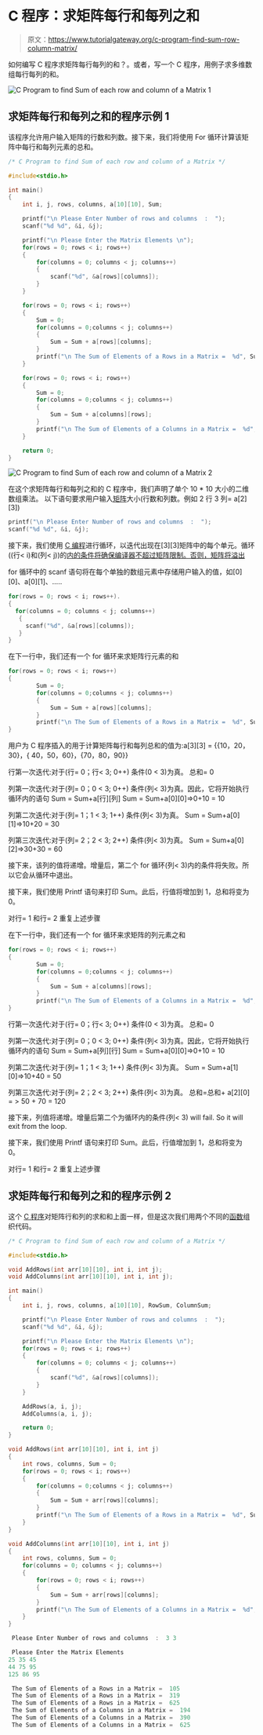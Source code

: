 # C 程序：求矩阵每行和每列之和

> 原文：<https://www.tutorialgateway.org/c-program-find-sum-row-column-matrix/>

如何编写 C 程序求矩阵每行每列的和？。或者，写一个 C 程序，用例子求多维数组每行每列的和。

![C Program to find Sum of each row and column of a Matrix 1](img/4559f256cde28c608008784861ba44ad.png)

## 求矩阵每行和每列之和的程序示例 1

该程序允许用户输入矩阵的行数和列数。接下来，我们将使用 For 循环计算该矩阵中每行和每列元素的总和。

```c
/* C Program to find Sum of each row and column of a Matrix */

#include<stdio.h>

int main()
{
 	int i, j, rows, columns, a[10][10], Sum;

 	printf("\n Please Enter Number of rows and columns  :  ");
 	scanf("%d %d", &i, &j);

 	printf("\n Please Enter the Matrix Elements \n");
 	for(rows = 0; rows < i; rows++)
  	{
   		for(columns = 0; columns < j; columns++)
    	{
      		scanf("%d", &a[rows][columns]);
    	}
  	}

 	for(rows = 0; rows < i; rows++)
  	{
  		Sum = 0;
  		for(columns = 0;columns < j; columns++)
  		{
  			Sum = Sum + a[rows][columns];
		}
   		printf("\n The Sum of Elements of a Rows in a Matrix =  %d", Sum );
  	}

 	for(rows = 0; rows < i; rows++)
  	{
  		Sum = 0;
  		for(columns = 0;columns < j; columns++)
  		{
  			Sum = Sum + a[columns][rows];
		}
   		printf("\n The Sum of Elements of a Columns in a Matrix =  %d", Sum );
  	}  	

 	return 0;
}
```

![C Program to find Sum of each row and column of a Matrix 2](img/8cbb5a4a00eed15a678dbbf2c8234830.png)

在这个求矩阵每行和每列之和的 C 程序中，我们声明了单个 10 * 10 大小的二维数组乘法。
以下语句要求用户输入[矩阵](https://www.tutorialgateway.org/two-dimensional-array-in-c/)大小(行数和列数。例如 2 行 3 列= a[2][3])

```c
printf("\n Please Enter Number of rows and columns  :  ");
scanf("%d %d", &i, &j);
```

接下来，我们使用 [C 编程](https://www.tutorialgateway.org/c-programming/)进行循环，以迭代出现在[3][3]矩阵中的每个单元。循环((行< i)和(列< j))的[内的条件将确保编译器不超过矩阵限制。否则，矩阵将溢出](https://www.tutorialgateway.org/for-loop-in-c-programming/)

for 循环中的 scanf 语句将在每个单独的数组元素中存储用户输入的值，如[0][0]、a[0][1]、…..

```c
for(rows = 0; rows < i; rows++).
{
  for(columns = 0; columns < j; columns++)
   {
     scanf("%d", &a[rows][columns]);
   }
}
```

在下一行中，我们还有一个 for 循环来求矩阵行元素的和

```c
for(rows = 0; rows < i; rows++)
{
  		Sum = 0;
  		for(columns = 0;columns < j; columns++)
  		{
  			Sum = Sum + a[rows][columns];
		}
   		printf("\n The Sum of Elements of a Rows in a Matrix =  %d", Sum );
}
```

用户为 C 程序插入的用于计算矩阵每行和每列总和的值为:a[3][3] = {{10，20，30}，{ 40，50，60}，{70，80，90}}

行第一次迭代:对于(行= 0；行< 3; 0++)
条件(0 < 3)为真。
总和= 0

列第一次迭代:对于(列= 0；0 < 3; 0++)
条件(列< 3)为真。因此，它将开始执行循环内的语句
Sum = Sum+a[行][列]
Sum = Sum+a[0][0]=>0+10 = 10

列第二次迭代:对于(列= 1；1 < 3; 1++)
条件(列< 3)为真。
Sum = Sum+a[0][1]=>10+20 = 30

列第三次迭代:对于(列= 2；2 < 3; 2++)
条件(列< 3)为真。
Sum = Sum+a[0][2]=>30+30 = 60

接下来，该列的值将递增。增量后，第二个 for 循环(列< 3)内的条件将失败。所以它会从循环中退出。

接下来，我们使用 Printf 语句来打印 Sum。此后，行值将增加到 1，总和将变为 0。

对行= 1 和行= 2 重复上述步骤

在下一行中，我们还有一个 for 循环来求矩阵的列元素之和

```c
for(rows = 0; rows < i; rows++)
{
  		Sum = 0;
  		for(columns = 0;columns < j; columns++)
  		{
  			Sum = Sum + a[columns][rows];
		}
   		printf("\n The Sum of Elements of a Columns in a Matrix =  %d", Sum );
}
```

行第一次迭代:对于(行= 0；行< 3; 0++)
条件(0 < 3)为真。
总和= 0

列第一次迭代:对于(列= 0；0 < 3; 0++)
条件(列< 3)为真。因此，它将开始执行循环内的语句
Sum = Sum+a[列][行]
Sum = Sum+a[0][0]=>0+10 = 10

列第二次迭代:对于(列= 1；1 < 3; 1++)
条件(列< 3)为真。
Sum = Sum+a[1][0]=>10+40 = 50

列第三次迭代:对于(列= 2；2 < 3; 2++)
条件(列< 3)为真。
总和=总和+ a[2][0] = > 50 + 70 = 120

接下来，列值将递增。增量后第二个为循环内的条件(列< 3) will fail. So it will exit from the loop.

接下来，我们使用 Printf 语句来打印 Sum。此后，行值增加到 1，总和将变为 0。

对行= 1 和行= 2 重复上述步骤

## 求矩阵每行和每列之和的程序示例 2

这个 [C 程序](https://www.tutorialgateway.org/c-programming-examples/)对矩阵行和列的求和和上面一样，但是这次我们用两个不同的[函数](https://www.tutorialgateway.org/functions-in-c/)组织代码。

```c
/* C Program to find Sum of each row and column of a Matrix */

#include<stdio.h>

void AddRows(int arr[10][10], int i, int j);
void AddColumns(int arr[10][10], int i, int j);

int main()
{
 	int i, j, rows, columns, a[10][10], RowSum, ColumnSum;

 	printf("\n Please Enter Number of rows and columns  :  ");
 	scanf("%d %d", &i, &j);

 	printf("\n Please Enter the Matrix Elements \n");
 	for(rows = 0; rows < i; rows++)
  	{
   		for(columns = 0; columns < j; columns++)
    	{
      		scanf("%d", &a[rows][columns]);
    	}
  	}

   	AddRows(a, i, j); 
	AddColumns(a, i, j); 	

 	return 0;
} 

void AddRows(int arr[10][10], int i, int j)
{
	int rows, columns, Sum = 0;		
 	for(rows = 0; rows < i; rows++)
  	{
  		for(columns = 0;columns < j; columns++)
  		{
  			Sum = Sum + arr[rows][columns];  			
		}
		printf("\n The Sum of Elements of a Rows in a Matrix =  %d", Sum );
    }
}

void AddColumns(int arr[10][10], int i, int j)
{
	int rows, columns, Sum = 0;		
 	for(columns = 0; columns < j; columns++)
  	{
  		for(rows = 0; rows < i; rows++)
  		{
  			Sum = Sum + arr[rows][columns];  			
		}
		printf("\n The Sum of Elements of a Columns in a Matrix =  %d", Sum );
    }
}
```

```c
 Please Enter Number of rows and columns  :  3 3

 Please Enter the Matrix Elements 
25 35 45
44 75 95
125 86 95

 The Sum of Elements of a Rows in a Matrix =  105
 The Sum of Elements of a Rows in a Matrix =  319
 The Sum of Elements of a Rows in a Matrix =  625
 The Sum of Elements of a Columns in a Matrix =  194
 The Sum of Elements of a Columns in a Matrix =  390
 The Sum of Elements of a Columns in a Matrix =  625
```